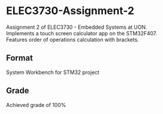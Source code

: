 # ELEC3730-Assignment-2
Assignment 2 of ELEC3730 - Embedded Systems at UON.  
Implements a touch screen calculator app on the STM32F407.  
Features order of operations calculation with brackets.  

## Format
System Workbench for STM32 project

## Grade
Achieved grade of 100%
